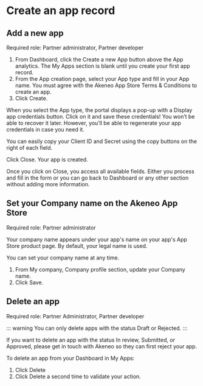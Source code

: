 # Create an app record

## Add a new app

Required role: Partner administrator, Partner developer

1. From Dashboard, click the Create a new App button above the App analytics.
    The My Apps section is blank until you create your first app record.
2. From the App creation page, select your App type and fill in your App name. 
    You must agree with the Akeneo App Store Terms & Conditions to create an app. 
3. Click Create.

When you select the App type, the portal displays a pop-up with a Display app credentials button. Click on it and save these credentials! You won’t be able to recover it later. However, you’ll be able to regenerate your app credentials in case you need it. 

You can easily copy your Client ID and Secret using the copy buttons on the right of each field. 

Click Close. Your app is created. 

Once you click on Close, you access all available fields. Either you process and fill in the form or you can go back to Dashboard or any other section without adding more information.

## Set your Company name on the Akeneo App Store

Required role: Partner administrator

Your company name appears under your app's name on your app's App Store product page. By default, your legal name is used. 

You can set your company name at any time.

1. From My company, Company profile section, update your Company name.
2. Click Save.

## Delete an app

Required role: Partner Administrator, Partner developer

::: warning
You can only delete apps with the status Draft or Rejected. 
:::

If you want to delete an app with the status In review, Submitted, or Approved, please get in touch with Akeneo so they can first reject your app. 

To delete an app from your Dashboard in My Apps: 
1. Click Delete
2. Click Delete a second time to validate your action.
